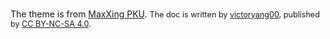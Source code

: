 <br>

The theme is from [MaxXing PKU](https://github.com/pku-minic/online-doc/). <span style="font-size:0.9em">The doc is written by 
[victoryang00](https://github.com/victoryang00), published by [CC 
BY-NC-SA 4.0](http://creativecommons.org/licenses/by-nc-sa/4.0/).<span>

